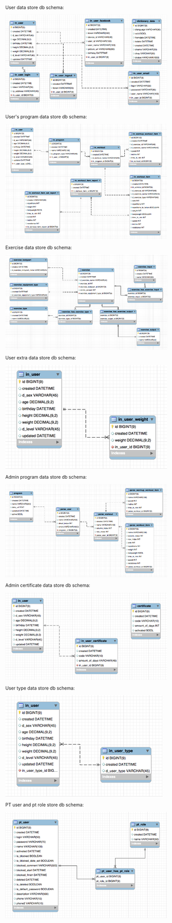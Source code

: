 User data store db schema:

![pt schema](pt-schema-login-v3.png)

User's program data store db schema:

![pt schema](pt-schema-program-v5.png)

Exercise data store db schema:

![pt schema](pt-schema-exercise-v5.png)

User extra data store db schema:

![pt schema](pt-schema-user-data-v1.png)

Admin program data store db schema:

![pt schema](pt-schema-program-data-v3.png)

Admin certificate data store db schema:

![pt schema](pt-schema-certificate-v1.png)

User type data store db schema:

![pt schema](pt-schema-user-type-v1.png)

PT user and pt role store db schema:

![pt schema](pt-schema-user-and-role-v2.png)

